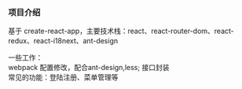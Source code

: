 ### 项目介绍

基于 create-react-app，主要技术栈：react、react-router-dom、react-redux、react-i18next、ant-design   

一些工作：   
webpack 配置修改，配合ant-design,less;
接口封装   
常见的功能：登陆注册、菜单管理等   

